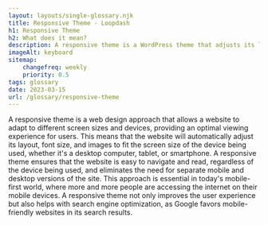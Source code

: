 ```yaml
--- 
layout: layouts/single-glossary.njk
title: Responsive Theme - Loopdash
h1: Responsive Theme
h2: What does it mean?
description: A responsive theme is a WordPress theme that adjusts its layout and design to fit different screen sizes and devices, providing an optimal user experience.
imageAlt: keyboard
sitemap:
	changefreq: weekly
	priority: 0.5
tags: glossary
date: 2023-03-15
url: /glossary/responsive-theme
---
```


A responsive theme is a web design approach that allows a website to adapt to different screen sizes and devices, providing an optimal viewing experience for users. This means that the website will automatically adjust its layout, font size, and images to fit the screen size of the device being used, whether it's a desktop computer, tablet, or smartphone. A responsive theme ensures that the website is easy to navigate and read, regardless of the device being used, and eliminates the need for separate mobile and desktop versions of the site. This approach is essential in today's mobile-first world, where more and more people are accessing the internet on their mobile devices. A responsive theme not only improves the user experience but also helps with search engine optimization, as Google favors mobile-friendly websites in its search results.
